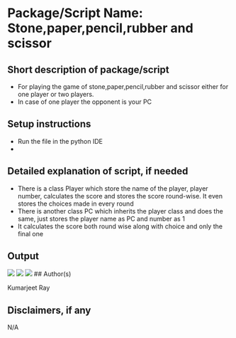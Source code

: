 # Package/Script Name: Stone,paper,pencil,rubber and scissor

## Short description of package/script

- For playing the game of stone,paper,pencil,rubber and scissor either for one player or two players.
- In case of one player the opponent is your PC

## Setup instructions

- Run the file in the python IDE
- 
## Detailed explanation of script, if needed

- There is a class Player which store the name of the player, player number, calculates the score and stores the score round-wise. It even stores the choices made in every round
- There is another class PC which inherits the player class and does the same, just stores the player name as PC and number as 1
- It calculates the score both round wise along with choice and only the final one

## Output

<img src="https://github.com/kumarjeetray/Awesome_Python_Scripts/blob/main/BasicPythonScripts/Word%20Transfer/Images/word_transfer_client_ss_1.jpg"/>
<img src="https://github.com/kumarjeetray/Awesome_Python_Scripts/blob/main/BasicPythonScripts/Word%20Transfer/Images/word_transfer_client_ss_2.jpg"/>
<img src="https://github.com/kumarjeetray/Awesome_Python_Scripts/blob/main/BasicPythonScripts/Word%20Transfer/Images/word_transfer_server_ss.jpg"/>
## Author(s)

Kumarjeet Ray

## Disclaimers, if any

N/A
